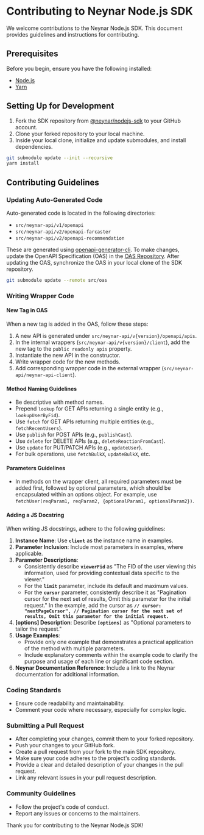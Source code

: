 # Contributing to Neynar Node.js SDK

We welcome contributions to the Neynar Node.js SDK. This document provides guidelines and instructions for contributing.

## Prerequisites

Before you begin, ensure you have the following installed:

- [Node.js](https://nodejs.org/en/download/)
- [Yarn](https://classic.yarnpkg.com/lang/en/docs/install)

## Setting Up for Development

1. Fork the SDK repository from [@neynar/nodejs-sdk](https://github.com/neynarxyz/nodejs-sdk) to your GitHub account.
2. Clone your forked repository to your local machine.
3. Inside your local clone, initialize and update submodules, and install dependencies.

```bash
git submodule update --init --recursive
yarn install
```

## Contributing Guidelines

### Updating Auto-Generated Code

Auto-generated code is located in the following directories:

- `src/neynar-api/v1/openapi`
- `src/neynar-api/v2/openapi-farcaster`
- `src/neynar-api/v2/openapi-recommendation`

These are generated using [openapi-generator-cli](https://github.com/OpenAPITools/openapi-generator-cli). To make changes, update the OpenAPI Specification (OAS) in the [OAS Repository](https://github.com/neynarxyz/oas). After updating the OAS, synchronize the OAS in your local clone of the SDK repository.

```bash
git submodule update --remote src/oas
```

### Writing Wrapper Code

#### New Tag in OAS

When a new tag is added in the OAS, follow these steps:

1. A new API is generated under `src/neynar-api/v{version}/openapi/apis`.
2. In the internal wrappers (`src/neynar-api/v{version}/client`), add the new tag to the `public readonly apis` property.
3. Instantiate the new API in the constructor.
4. Write wrapper code for the new methods.
5. Add corresponding wrapper code in the external wrapper (`src/neynar-api/neynar-api-client`).

#### Method Naming Guidelines

- Be descriptive with method names.
- Prepend `lookup` for GET APIs returning a single entity (e.g., `lookupUserByFid`).
- Use `fetch` for GET APIs returning multiple entities (e.g., `fetchRecentUsers`).
- Use `publish` for POST APIs (e.g., `publishCast`).
- Use `delete` for DELETE APIs (e.g., `deleteReactionFromCast`).
- Use `update` for PUT/PATCH APIs (e.g., `updateUser`).
- For bulk operations, use `fetchBulkX`, `updateBulkX`, etc.

#### Parameters Guidelines

- In methods on the wrapper client, all required parameters must be added first, followed by optional parameters, which should be encapsulated within an options object. For example, use `fetchUser(reqParam1, reqParam2, {optionalParam1, optionalParam2})`.

#### Adding a JS Docstring

When writing JS docstrings, adhere to the following guidelines:

1. **Instance Name**: Use **`client`** as the instance name in examples.
2. **Parameter Inclusion**: Include most parameters in examples, where applicable.
3. **Parameter Descriptions**:
   - Consistently describe **`viewerFid`** as "The FID of the user viewing this information, used for providing contextual data specific to the viewer."
   - For the **`limit`** parameter, include its default and maximum values.
   - For the **`cursor`** parameter, consistently describe it as "Pagination cursor for the next set of results, Omit this parameter for the initial request." In the example, add the cursor as **`// cursor: "nextPageCursor", // Pagination cursor for the next set of results, Omit this parameter for the initial request.`**
4. **[options] Description**: Describe **`[options]`** as "Optional parameters to tailor the request."
5. **Usage Examples**:
   - Provide only one example that demonstrates a practical application of the method with multiple parameters.
   - Include explanatory comments within the example code to clarify the purpose and usage of each line or significant code section.
6. **Neynar Documentation Reference**: Include a link to the Neynar documentation for additional information.

### Coding Standards

- Ensure code readability and maintainability.
- Comment your code where necessary, especially for complex logic.


### Submitting a Pull Request

- After completing your changes, commit them to your forked repository.
- Push your changes to your GitHub fork.
- Create a pull request from your fork to the main SDK repository.
- Make sure your code adheres to the project's coding standards.
- Provide a clear and detailed description of your changes in the pull request.
- Link any relevant issues in your pull request description.

### Community Guidelines

- Follow the project's code of conduct.
- Report any issues or concerns to the maintainers.

Thank you for contributing to the Neynar Node.js SDK!
